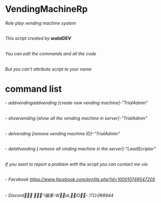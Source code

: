 # VendingMachineRp
###### Role play vending machine system

###### This script created by ***walidDEV***

###### You can edit the commands and all the code
###### But you can't attribute script to your name

# command list
###### - addvendingaddvending [create new vending machine]-"TrialAdmin"

###### - showvending [show all the vending machine in server]-"TrialAdmin"

###### - delvending [remove vending machine ID]-"TrialAdmin"

###### - delallvending [ remove all vinding machine in the server]-"LeadScripter"


###### If you want to report a problem with the script you can contact me via

###### - Facebook  https://www.facebook.com/profile.php?id=100010749547205

###### - Discord  ُُُ‘ًًً!偏差-WٌٌaLٌٌiD-ُُプロ✌#8944
